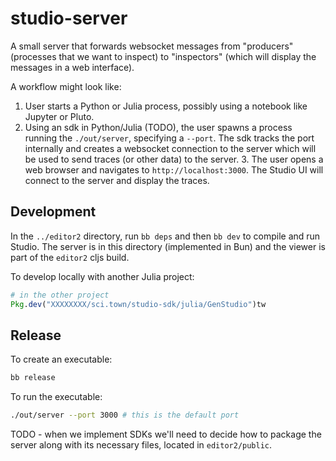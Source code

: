 # studio-server

A small server that forwards websocket messages from "producers" (processes that we want to inspect)
to "inspectors" (which will display the messages in a web interface).

A workflow might look like:

1. User starts a Python or Julia process, possibly using a notebook like Jupyter or Pluto.
2. Using an sdk in Python/Julia (TODO), the user spawns a process running the `./out/server`,
   specifying a `--port`. The sdk tracks the port internally and creates a websocket connection to the
   server which will be used to send traces (or other data) to the server. 3. The user opens a web
   browser and navigates to `http://localhost:3000`.  The Studio UI will connect to the server and
   display the traces.

## Development

In the `../editor2` directory, run `bb deps` and then `bb dev` to compile and run Studio.
The server is in this directory (implemented in Bun) and the viewer is part of the `editor2` cljs build.

To develop locally with another Julia project:

```jl 
# in the other project 
Pkg.dev("XXXXXXXX/sci.town/studio-sdk/julia/GenStudio")tw
```

## Release

To create an executable:

```bash 
bb release
```

To run the executable:

```bash 
./out/server --port 3000 # this is the default port
```

TODO - when we implement SDKs we'll need to decide how to package the server along with its
necessary files, located in `editor2/public`.
